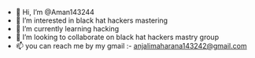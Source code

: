 - 👋 Hi, I’m @Aman143244
- 👀 I’m interested in black hat hackers mastering
- 🌱 I’m currently learning hacking
- 💞️ I’m looking to collaborate on black hat hackers mastry group
- 📫 you can reach me by my gmail :- anjalimaharana143242@gmail.com

<!---
Aman143244/Aman143244 is a ✨ special ✨ repository because its `README.md` (this file) appears on your GitHub profile.
You can click the Preview link to take a look at your changes.
--->
